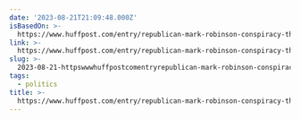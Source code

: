 ```yaml
---
date: '2023-08-21T21:09:48.000Z'
isBasedOn: >-
  https://www.huffpost.com/entry/republican-mark-robinson-conspiracy-theorist-north-carolina-governor-race_n_64df8cabe4b0ce7f01203a6b?unf
link: >-
  https://www.huffpost.com/entry/republican-mark-robinson-conspiracy-theorist-north-carolina-governor-race_n_64df8cabe4b0ce7f01203a6b?unf
slug: >-
  2023-08-21-httpswwwhuffpostcomentryrepublican-mark-robinson-conspiracy-theorist-north-carolina-governor-racen64df8cabe4b0ce7f01203a6bunf
tags:
  - politics
title: >-
  https://www.huffpost.com/entry/republican-mark-robinson-conspiracy-theorist-north-carolina-governor-race_n_64df8cabe4b0ce7f01203a6b?unf
---
```


